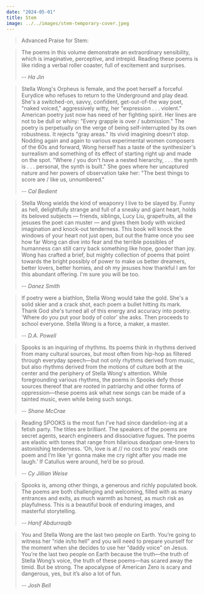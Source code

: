 ```yaml
---
date: "2024-05-01"
title: Stem
image: ../../images/stem-temporary-cover.jpeg
---
```

> Advanced Praise for Stem:

> The poems in this volume demonstrate an extraordinary sensibility, which is imaginative, perceptive, and intrepid. Reading these poems is like riding a verbal roller coaster, full of excitement and surprises.
>
> -- <cite>Ha Jin</cite>

> Stella Wong's Orpheus is female, and the poet herself a forceful Eurydice who refuses to return to the Underground and play dead. She's a switched-on, savvy, confident, get-out-of-the way poet, "naked voiced," aggressively witty, her "expression . . . violent." American poetry just now has need of her fighting spirit. Her lines are not to be dull or whiny: "Every grapple is over / submission." The poetry is perpetually on the verge of being self-interrupted by its own robustness. It rejects "gray areas." Its vivid imagining doesn't stop.  Nodding again and again to various experimental women composers of the 60s and forward, Wong herself has a taste of the synthesizer's surrealism and something of its effect of starting right up and made on the spot. "Where / you don't have a nested hierarchy, . . . the synth is . . . personal, the synth is built." She goes where her uncaptured nature and her powers of observation take her: "The best things to score are / like us, unnumbered."
>
> -- <cite>Cal Bedient</cite>

> Stella Wong wields the kind of weaponry I live to be slayed by. Funny as hell, delightfully strange and full of a sneaky and giant heart, holds its beloved subjects — friends, siblings, Lucy Liu, grapefruits, all the jesuses the poet can muster — and gives them body with wicked imagination and knock-out tenderness. This book will knock the windows of your heart not just open, but out the frame once you see how far Wong can dive into fear and the terrible possibles of humanness can still carry back something like hope, gooder than joy. Wong has crafted a brief, but mighty collection of poems that point towards the bright possibly of power to make us better dreamers, better lovers, better homies, and oh my jesuses how thankful I am for this abundant offering. I'm sure you will be too.
>
> -- <cite>Danez Smith</cite>


> If poetry were a biathlon, Stella Wong would take the gold. She's a solid skier and a crack shot, each poem a bullet hitting its mark. Thank God she's turned all of this energy and accuracy into poetry. 'Where do you put your body of color' she asks. Then proceeds to school everyone. Stella Wong is a force, a maker, a master.
>
> -- <cite>D.A. Powell</cite>


> Spooks is an inquiring of rhythms. Its poems think in rhythms derived from many cultural sources, but most often from hip-hop as filtered through everyday speech—but not only rhythms derived from music, but also rhythms derived from the motions of culture both at the center and the periphery of Stella Wong's attention. While foregrounding various rhythms, the poems in Spooks defy those sources thereof that are rooted in patriarchy and other forms of oppression—these poems ask what new songs can be made of a tainted music, even while being such songs.
>
> -- <cite>Shane McCrae</cite>


> Reading SPOOKS is the most fun I’ve had since dandelion-ing at a fetish party. The titles are brilliant. The speakers of the poems are secret agents, search engineers and dissociative fugues. The poems are elastic with tones that range from hilarious deadpan one-liners to astonishing tenderness. ‘Oh, love is at // no cost to you’ reads one poem and I’m like ‘yr gonna make me cry right after you made me laugh.’ If Catullus were around, he’d be so proud.
>
> -- <cite>Cy Jillian Weise</cite>


> Spooks is, among other things, a generous and richly populated book. The poems are both challenging and welcoming, filled with as many entrances and exits, as much warmth as honest, as much risk as playfulness. This is a beautiful book of enduring images, and masterful storytelling.
>
> -- <cite>Hanif Abdurraqib</cite>


> You and Stella Wong are the last two people on Earth. You’re going to witness her “ride in/to hell” and you will need to prepare yourself for the moment when she decides to use her “daddy voice” on Jesus. You’re the last two people on Earth because the truth—the truth of Stella Wong’s voice, the truth of these poems—has scared away the timid. But be strong. The apocalypse of American Zero is scary and dangerous, yes, but it’s also a lot of fun.
>
> -- <cite>Josh Bell</cite>

